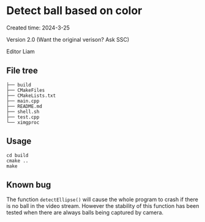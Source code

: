 # Detect ball based on color
Created time: 2024-3-25

Version 2.0 (Want the original verison? Ask SSC)

Editor Liam

## File tree
```
├── build
├── CMakeFiles
├── CMakeLists.txt
├── main.cpp
├── README.md
├── shell.sh
├── test.cpp
└── ximgproc
```

## Usage
```
cd build
cmake ..
make
```

## Known bug

The function `detectEllipse()` will cause the whole program to crash if there is no ball in the video stream. However the stability of this function has been tested when there are always balls being captured by camera.

